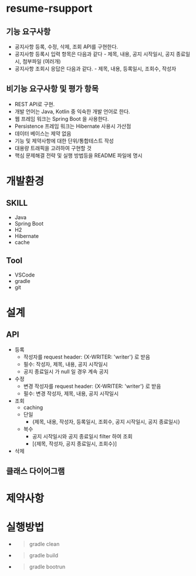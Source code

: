 # resume-rsupport

## 기능 요구사항

* 공지사항 등록, 수정, 삭제, 조회 API를 구현한다.
* 공지사항 등록시 입력 항목은 다음과 같다 - 제목, 내용, 공지 시작일시, 공지 종료일시, 첨부파일 (여러개)
* 공지사항 조회시 응답은 다음과 같다. - 제목, 내용, 등록일시, 조회수, 작성자 

## 비기능 요구사항 및 평가 항목

* REST API로 구현.
* 개발 언어는 Java, Kotlin 중 익숙한 개발 언어로 한다.
* 웹 프레임 워크는 Spring Boot 을 사용한다.
* Persistence 프레임 워크는 Hibernate 사용시 가산점
* 데이터 베이스는 제약 없음
* 기능 및 제약사항에 대한 단위/통합테스트 작성
* 대용량 트래픽을 고려하여 구현할 것
* 핵심 문제해결 전략 및 실행 방법등을 README 파일에 명시

# 개발환경

## SKILL

* Java
* Spring Boot
* H2
* Hibernate
* cache

## Tool

* VSCode
* gradle
* git

# 설계

## API

* 등록
    * 작성자를 request header: {X-WRITER: 'writer'} 로 받음
    * 필수: 작성자, 제목, 내용, 공지 시작일시
    * 공지 종료일시 가 null 일 경우 계속 공지
* 수정
    * 변경 작성자를 request header: {X-WRITER: 'writer'} 로 받음
    * 필수: 변경 작성자, 제목, 내용, 공지 시작일시
* 조회
    * caching
    * 단일
        * {제목, 내용, 작성자, 등록일시, 조회수, 공지 시작일시, 공지 종료일시}
    * 복수
        * 공지 시작일시와 공지 종료일시 filter 하여 조회
        * [{제목, 작성자, 공지 종료일시, 조회수}]
* 삭제

## 클래스 다이어그램

# 제약사항

# 실행방법

* > gradle clean
* > gradle build
* > gradle bootrun